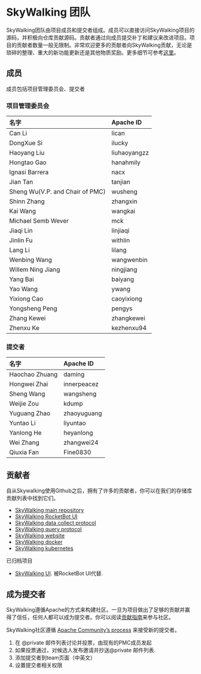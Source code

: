 # SkyWalking 团队

SkyWalking团队由项目成员和提交者组成。成员可以直接访问SkyWalking项目的源码，并积极向仓库贡献源码。贡献者通过向成员提交补丁和建议来改进项目。项目的贡献者数量一般无限制。非常欢迎更多的贡献者向SkyWalking贡献，无论是琐碎的整理、重大的新功能更新还是其他物质奖励。更多细节可参考[这里](https://github.com/apache/skywalking/blob/master/docs/en/guides/README.md)。

## 成员
成员包括项目管理委员会、提交者

### 项目管理委员会
| 名字 |Apache ID|
|:---|:--|
|Can Li| lican |
|DongXue Si| ilucky |
|Haoyang Liu| liuhaoyangzz |
|Hongtao Gao| hanahmily |
|Ignasi Barrera| nacx |
|Jian Tan| tanjian |
|Sheng Wu(V.P. and Chair of PMC)| wusheng |
|Shinn Zhang| zhangxin |
|Kai Wang| wangkai |
|Michael Semb Wever| mck |
|Jiaqi Lin| linjiaqi |
|Jinlin Fu| withlin |
|Lang Li| lilang |
|Wenbing Wang| wangwenbin |
|Willem Ning Jiang| ningjiang |
|Yang Bai| baiyang |
|Yao Wang| ywang |
|Yixiong Cao| caoyixiong |
|Yongsheng Peng| pengys |
|Zhang Kewei| zhangkewei |
|Zhenxu Ke| kezhenxu94 |

### 提交者
| 名字 |Apache ID|
|:---|:--|
|Haochao Zhuang| daming |
|Hongwei Zhai| innerpeacez |
|Sheng Wang| wangsheng |
|Weijie Zou| kdump |
|Yuguang Zhao| zhaoyuguang |
|Yuntao Li| liyuntao |
|Yanlong He| heyanlong |
|Wei Zhang| zhangwei24 |
|Qiuxia Fan| Fine0830 |

## 贡献者
自从Skywalking使用Github之后，拥有了许多的贡献者，你可以在我们的存储库贡献列表中找到它们。

- [SkyWalking main repository](https://github.com/apache/skywalking/graphs/contributors)
- [SkyWalking RocketBot UI](https://github.com/apache/skywalking-rocketbot-ui/graphs/contributors)
- [SkyWalking data collect protocol](https://github.com/apache/skywalking-data-collect-protocol/graphs/contributors)
- [SkyWalking query protocol](https://github.com/apache/skywalking-query-protocol/graphs/contributors)
- [SkyWalking website](https://github.com/apache/skywalking-website/graphs/contributors)
- [SkyWalking docker](https://github.com/apache/skywalking-docker/graphs/contributors)
- [SkyWalking kubernetes](https://github.com/apache/skywalking-kubernetes/graphs/contributors)

已归档项目

- [SkyWalking UI](https://github.com/apache/incubator-skywalking-ui/graphs/contributors). 被RocketBot UI代替.

## 成为提交者
SkyWalking遵循Apache的方式来构建社区。一旦为项目做出了足够的贡献并赢得了信任，任何人都可以成为提交者。你可以阅读[贡献指南](https://github.com/apache/skywalking/blob/master/docs/en/guides/README.md)来参与社区。

SkyWalking社区遵循 [Apache Community’s process](http://community.apache.org/newcommitter.html) 来接受新的提交者。

1. 在 @private 邮件列表讨论并投票，由现有的PMC成员发起
1. 如果投票通过，对候选人发布邀请并抄送@private 邮件列表.
1. 添加提交者到team页面（中英文）
1. 设置提交者相关权限
